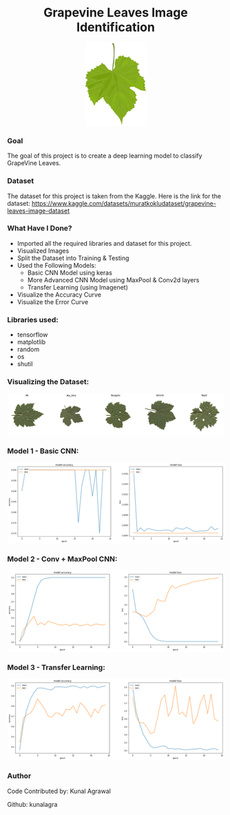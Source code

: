 <div align = 'center'>
  <h1>Grapevine Leaves Image Identification</h1>
  <img src="Images/GrapeLeaf.png">
</div>

### Goal

The goal of this project is to create a deep learning model to classify GrapeVine Leaves.

### Dataset

The dataset for this project is taken from the Kaggle. Here is the link for the dataset: https://www.kaggle.com/datasets/muratkokludataset/grapevine-leaves-image-dataset

### What Have I Done?

- Imported all the required libraries and dataset for this project.
- Visualized Images
- Split the Dataset into Training & Testing
- Used the Following Models:
  - Basic CNN Model using keras
  - More Advanced CNN Model using MaxPool & Conv2d layers
  - Transfer Learning (using Imagenet)
- Visualize the Accuracy Curve
- Visualize the Error Curve

### Libraries used:

- tensorflow
- matplotlib
- random
- os
- shutil

### Visualizing the Dataset:

![Dataset Image](Images/Dataset.png)

### Model 1 - Basic CNN:

![Dataset Image](Images/Basic%20CNN.png)

### Model 2 - Conv + MaxPool CNN:

![Dataset Image](Images/Conv%20CNN.png)

### Model 3 - Transfer Learning:

![Dataset Image](Images/Transfer%20Learning.png)

### Author

Code Contributed by: Kunal Agrawal

Github: kunalagra

